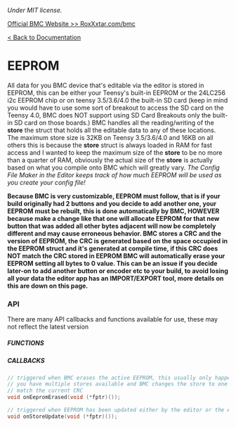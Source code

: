 *Under MIT license.*

[Official BMC Website >> RoxXxtar.com/bmc](https://www.roxxxtar.com/bmc)

[< Back to Documentation](README.md)

# EEPROM
All data for you BMC device that's editable via the editor is stored in EEPROM, this can be either your Teensy's built-in EEPROM or the 24LC256 i2c EEPROM chip or on teensy 3.5/3.6/4.0 the built-in SD card (keep in mind you would have to use some sort of breakout to access the SD card on the Teensy 4.0, BMC does NOT support using SD Card Breakouts only the built-in SD card on those boards.)
BMC handles all the reading/writing of the **store** the struct that holds all the editable data to any of these locations.
The maximum store size is 32KB on Teensy 3.5/3.6/4.0 and 16KB on all others this is because the **store** struct is always loaded in RAM for fast access and I wanted to keep the maximum size of the **store** to be no more than a quarter of RAM, obviously the actual size of the **store** is actually based on what you compile onto BMC which will greatly vary. *The Config File Maker in the Editor keeps track of how much EEPROM will be used as you create your config file!*

**Because BMC is very customizable, EEPROM must follow, that is if your build originally had 2 buttons and you decide to add another one, your EEPROM must be rebuilt, this is done automatically by BMC, HOWEVER because make a change like that one will allocate EEPROM for that new button that was added all other bytes adjacent will now be completely different and may cause erroneous behavior. BMC stores a CRC and the version of EEPROM, the CRC is generated based on the space occupied in the EEPROM struct and it's generated at compile time, if this CRC does NOT match the CRC stored in EEPROM BMC will automatically erase your EEPROM setting all bytes to 0 value. This can be an issue if you decide later-on to add another button or encoder etc to your build, to avoid losing all your data the editor app has an IMPORT/EXPORT tool, more details on this are down on this page.**

### API
There are many API callbacks and functions available for use, these may not reflect the latest version

##### FUNCTIONS

##### CALLBACKS
```c++
// triggered when BMC erases the active EEPROM, this usually only happens when
// you have multiple stores available and BMC changes the store to one that doesn't
// match the current CRC
void onEepromErased(void (*fptr)());

// triggered when EEPROM has been updated either by the editor or the API
void onStoreUpdate(void (*fptr)());
```
